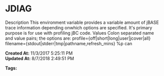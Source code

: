 # JDIAG

Description This environment variable provides a variable amount of jBASE trace information depending onwhich options are specified. It's primary purpose is for use with profiling jBC code. Values Colon separated name and value pairs; the options are: profile={off|short|long|user|jcover|all} filename={stdout|stderr|tmp|pathname,refresh_mins} %p can   

**Created At:** 11/3/2017 5:25:11 PM  
**Updated At:** 8/7/2018 2:49:51 PM  

**Tags:**
<badge text='diagnosis' vertical='middle' />
<badge text='profile' vertical='middle' />
<badge text='trace' vertical='middle' />
